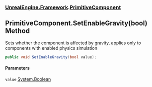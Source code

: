 ### [UnrealEngine.Framework](UnrealEngine_Framework.md 'UnrealEngine.Framework').[PrimitiveComponent](PrimitiveComponent.md 'UnrealEngine.Framework.PrimitiveComponent')
## PrimitiveComponent.SetEnableGravity(bool) Method
Sets whether the component is affected by gravity, applies only to components with enabled physics simulation  
```csharp
public void SetEnableGravity(bool value);
```
#### Parameters
<a name='UnrealEngine_Framework_PrimitiveComponent_SetEnableGravity(bool)_value'></a>
`value` [System.Boolean](https://docs.microsoft.com/en-us/dotnet/api/System.Boolean 'System.Boolean')  
  
